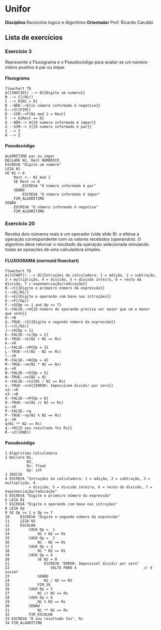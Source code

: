# Unifor
**Disciplina** Raciocínio logico e Algorítimo
**Orientador** Prof. Ricardo Carubbi 

## Lista de exercícios
### Exercício 3
Represente o Fluxograma e o Pseudocódigo para avaliar se um número inteiro positivo é par ou impar.
#### Fluxograma
```mermaid
flowchart TD
A([INICIO]) --> B{{Digíte um numero}}
B --> C[/N1/]
C --> D{N1 > 0}
D --NÃO-->E{{o número informado é negativo}}
E-->Z([FIM])
D --SIM-->F[N1 mod 2 = Rest]
F --> G{Rest == 0}
G --NÃO--> H{{O numero informado é impar}}
G --SIM--> I{{O numero informado é par}}
I --> Z
H --> Z

```
#### Pseudocódigo
```
ALGORÍTIMO par_ou_impar
DECLARE N1, Rest NUMÉRICO
ESCREVA "Digite um número"
LEIA N1
SE N1 > 0
    Rest <-- N1 mod 2
    SE Rest == 0
        ESCREVA "O número informado é par"
    SENÃO 
        ESCREVA "O número informado é impar"
    FIM_ALGORÍTIMO
SENÃO 
    ESCREVA "O número informado é negativo"
    FIM_ALGORÍTIMO    
```
### Exercício 20
Receba dois números reais e um operador (vide slide 9). e efetue a operação
correspondente com os valores recebidos (operandos). O algoritmo deve retornar o
resultado da operação selecionada simulando todas as opeações de uma calculadora
simples.
#### FLUXOGRAMA (mermaid flowchart)
```mermaid
flowchart TD
A([START]) --> B{{Intruções da calculadora: 1 = adição, 2 = subtração, 3 = multiplição, 4 = divisão, 5 = divisão inteira, 6 = resto da divisão, 7 = exponenciação/radicação}}
B-->C{{Digite o primeiro número da expressão}}
C-->D[/N1/]
D-->E{{Digite o operando com base nas intruções}}
E-->F[/Op/]
F-->G{Op >= 1 and Op <= 7}
G--FALSE-->H{{O número do operando precisa ser maior que um e menor que sete}}
H-->B
G--TRUE-->I{{Digite o segundo número da expressão}}
I-->J[/N2/]
J-->K{Op = 1}
K--FALSE-->L{Op = 2}
K--TRUE-->k(N1 + N2 == Rs)
k-->R
L--FALSE-->M{Op = 3}
L--TRUE-->l(N1 - N2 == Rs)
l-->R
M--FALSE-->N{Op = 4}
M--TRUE-->m(N1 * N2 == Rs)
m-->R
N--FALSE-->O{Op = 5}
N--TRUE-->n{N2 = 0}
n--FALSE-->n2(N1 / N2 == Rs)
n--TRUE-->n3{{ERROR: Impossívem dividir por zero}}
n2-->R
n3-->B
O--FALSE-->P{Op = 6}
O--TRUE-->o(N1 // N2 == Rs)
o-->R
P--FALSE-->q
P--TRUE-->p(N1 % N2 == Rs)
p-->R
q(N1 ** N2 == Rs)
q-->R{{O seu resultado foi Rs}}
R-->Z([END])
```
#### Pseudocódigo
```
1 Algoritimo Calculadora
2 Declare N1,
          N2,
          Rs: float
          Op: int
3 INICIO
4 ESCREVA "Intruções da calculadora: 1 = adição, 2 = subtração, 3 = multiplição, 4              
           = divisão, 5 = divisão inteira, 6 = resto da divisão, 7 = exponenciação/radicação" 
5 ESCREVA "Digite o primeiro número da expressão"
6 LEIA N1
7 ESCREVA "Digite o operando com base nas intruções"
8 LEIA Op
9 SE Op >= 1 e Op <= 7
10     ESCREVA "Digite o segundo número da expressão"
11     LEIA N2
12     ESCOLHA
13         CASO Op =  1
14             N1 + N2 == Rs
15         CASO Op =  2
16             N1 - N2 == Rs
17         CASO Op = 3
18             N1 * N2 == Rs
19         CASO Op = 4
20             SE N2 = 0
21                ESCREVA "ERROR: Impossível dividir por zero"
22                   VOLTE PARA 4								// é assim? 
23		 	   SENÃO
24                N1 / N2 == RS
25             FIM_SE   
26         CASO Op = 5
27             N1 // N2 == Rs
28         CASO Op = 6
29             N1 % N2 == Rs
30         SENÃO
31             N1 ** N2 == Rs  
32		   FIM_ESCOLHA 
33 ESCREVA "O seu resultado foi", Rs    
34 FIM_ALGORÍTIMO
```
